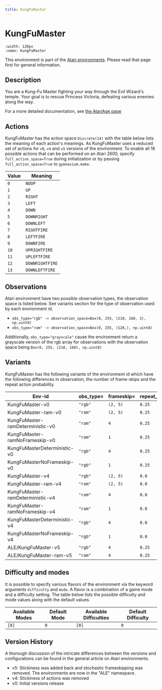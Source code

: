 ```yaml
---
title: KungFuMaster
---
```


# KungFuMaster

```{figure} ../../_static/videos/atari/kung_fu_master.gif
:width: 120px
:name: KungFuMaster
```

This environment is part of the <a href='..'>Atari environments</a>. Please read that page first for general information.

## Description

You are a Kung-Fu Master fighting your way through the Evil Wizard's temple. Your goal is to rescue Princess Victoria, defeating various enemies along the way.

For a more detailed documentation, see [the AtariAge page](https://atariage.com/manual_thumbs.php?SoftwareLabelID=268)

## Actions

KungFuMaster has the action space `Discrete(14)` with the table below lists the meaning of each action's meanings.
As KungFuMaster uses a reduced set of actions for `v0`, `v4` and `v5` versions of the environment.
To enable all 18 possible actions that can be performed on an Atari 2600, specify `full_action_space=True` during
initialization or by passing `full_action_space=True` to `gymnasium.make`.

| Value   | Meaning         |
|---------|-----------------|
| `0`     | `NOOP`          |
| `1`     | `UP`            |
| `2`     | `RIGHT`         |
| `3`     | `LEFT`          |
| `4`     | `DOWN`          |
| `5`     | `DOWNRIGHT`     |
| `6`     | `DOWNLEFT`      |
| `7`     | `RIGHTFIRE`     |
| `8`     | `LEFTFIRE`      |
| `9`     | `DOWNFIRE`      |
| `10`    | `UPRIGHTFIRE`   |
| `11`    | `UPLEFTFIRE`    |
| `12`    | `DOWNRIGHTFIRE` |
| `13`    | `DOWNLEFTFIRE`  |

## Observations

Atari environment have two possible observation types, the observation space is listed below.
See variants section for the type of observation used by each environment id.

- `obs_type="rgb" -> observation_space=Box(0, 255, (210, 160, 3), np.uint8)`
- `obs_type="ram" -> observation_space=Box(0, 255, (128,), np.uint8)`

Additionally, `obs_type="grayscale"` cause the environment return a grayscale version of the rgb array for observations with the observation space being `Box(0, 255, (210, 160), np.uint8)`

## Variants

KungFuMaster has the following variants of the environment id which have the following differences in observation,
the number of frame-skips and the repeat action probability.

| Env-id                           | obs_type=   | frameskip=   | repeat_action_probability=   |
|----------------------------------|-------------|--------------|------------------------------|
| KungFuMaster-v0                  | `"rgb"`     | `(2, 5)`     | `0.25`                       |
| KungFuMaster-ram-v0              | `"ram"`     | `(2, 5)`     | `0.25`                       |
| KungFuMaster-ramDeterministic-v0 | `"ram"`     | `4`          | `0.25`                       |
| KungFuMaster-ramNoFrameskip-v0   | `"ram"`     | `1`          | `0.25`                       |
| KungFuMasterDeterministic-v0     | `"rgb"`     | `4`          | `0.25`                       |
| KungFuMasterNoFrameskip-v0       | `"rgb"`     | `1`          | `0.25`                       |
| KungFuMaster-v4                  | `"rgb"`     | `(2, 5)`     | `0.0`                        |
| KungFuMaster-ram-v4              | `"ram"`     | `(2, 5)`     | `0.0`                        |
| KungFuMaster-ramDeterministic-v4 | `"ram"`     | `4`          | `0.0`                        |
| KungFuMaster-ramNoFrameskip-v4   | `"ram"`     | `1`          | `0.0`                        |
| KungFuMasterDeterministic-v4     | `"rgb"`     | `4`          | `0.0`                        |
| KungFuMasterNoFrameskip-v4       | `"rgb"`     | `1`          | `0.0`                        |
| ALE/KungFuMaster-v5              | `"rgb"`     | `4`          | `0.25`                       |
| ALE/KungFuMaster-ram-v5          | `"ram"`     | `4`          | `0.25`                       |

## Difficulty and modes

It is possible to specify various flavors of the environment via the keyword arguments `difficulty` and `mode`.
A flavor is a combination of a game mode and a difficulty setting. The table below lists the possible difficulty and mode values
along with the default values.

| Available Modes   | Default Mode   | Available Difficulties   | Default Difficulty   |
|-------------------|----------------|--------------------------|----------------------|
| `[0]`             | `0`            | `[0]`                    | `0`                  |

## Version History

A thorough discussion of the intricate differences between the versions and configurations can be found in the general article on Atari environments.

* v5: Stickiness was added back and stochastic frameskipping was removed. The environments are now in the "ALE" namespace.
* v4: Stickiness of actions was removed
* v0: Initial versions release
